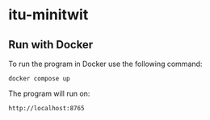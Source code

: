 # itu-minitwit

## Run with Docker

To run the program in Docker use the following command:

```
docker compose up
```

The program will run on:
```
http://localhost:8765
```